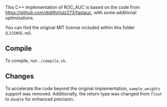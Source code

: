 This C++ implementation of ROC_AUC is based on the code from https://github.com/diditforlulz273/fastauc,
with some additional optimizations.

You can find the original MIT license included within this folder (`LICENSE.md`).

## Compile

To compile, run `./compile.sh`.

## Changes

To accelerate the code beyond the original implementation, `sample_weights` support was removed.
Additionally, the return type was changed from `float` to `double` for enhanced precision.
